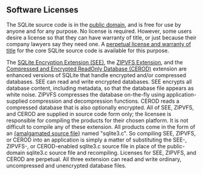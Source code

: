 ## Software Licenses


The SQLite source code is in the
[public domain](https://sqlite.org/copyright.html),
and is free for use
by anyone and for any purpose. No license is required. However, some
users desire a license so that they can have warranty of title, or just
because their company lawyers say they need one. A
[perpetual license
and warranty of title](https://sqlite.org/purchase/license)
for the core SQLite source code is available for this purpose.


The
[SQLite Encryption
Extension (SEE)](https://sqlite.org/purchase/see),
the [ZIPVFS Extension](https://sqlite.org/purchase/zipvfs),
and the [Compressed and
Encrypted ReadOnly Database (CEROD)](https://sqlite.org/purchase/cerod) extension are enhanced versions
of SQLite that handle encrypted
and/or compressed databases. SEE can read and write encrypted databases.
SEE encrypts all database content, including metadata, so that the database
file appears as white noise. ZIPVFS
compresses the database on\-the\-fly using application\-supplied
compression and decompression functions.
CEROD reads a compressed database that is
also optionally encrypted. All of SEE, ZIPVFS, and CEROD are
supplied in source code form only; the licensee is responsible for
compiling the products for their chosen platform. It is not difficult
to compile any of these extension. All products come in the form of an
[{amalgamated source file}](amalgamation.html)
named "sqlite3\.c". So compiling SEE, ZIPVFS, or CEROD into an application
is simply a matter of substituting the SEE\-, ZIPVFS\-, or CEROD\-enabled sqlite3\.c
source file in place of the public\-domain sqlite3\.c source file and recompiling.
Licenses for SEE, ZIPVFS, and CEROD are perpetual.
All three extension can read and write ordinary,
uncompressed and unencrypted database files.



